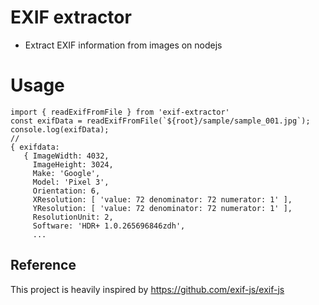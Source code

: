 # EXIF extractor

- Extract EXIF information from images on nodejs

# Usage

```
import { readExifFromFile } from 'exif-extractor'
const exifData = readExifFromFile(`${root}/sample/sample_001.jpg`);
console.log(exifData);
//
{ exifdata:
   { ImageWidth: 4032,
     ImageHeight: 3024,
     Make: 'Google',
     Model: 'Pixel 3',
     Orientation: 6,
     XResolution: [ 'value: 72 denominator: 72 numerator: 1' ],
     YResolution: [ 'value: 72 denominator: 72 numerator: 1' ],
     ResolutionUnit: 2,
     Software: 'HDR+ 1.0.265696846zdh',
     ...
```

## Reference

This project is heavily inspired by https://github.com/exif-js/exif-js
